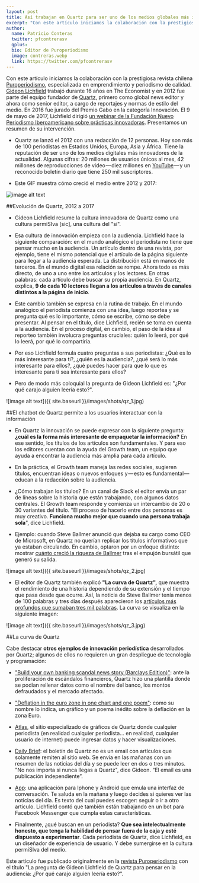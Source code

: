 ```yaml
---
layout: post
title: Así trabajan en Quartz para ser uno de los medios globales más innovadores
excerpt: "Con este artículo iniciamos la colaboración con la prestigiosa revista chilena Puroperiodismo, especializada en emprendimiento y periodismo de calidad. Gideon Lichfield trabajó durante 16 años en The Economist y en 2012 fue parte del equipo fundador de Quartz, primero como global news editor y ahora como senior editor, a cargo de reportajes y normas de estilo del medio. En 2016 fue jurado del Premio Gabo en la categoría Innovación. El 9 de mayo de 2017, Lichfield dirigió un webinar de la Fundación Nuevo Periodismo Iberoamericano sobre prácticas innovadoras. Presentamos un resumen de su intervención."
author:
  name: Patricio Conteras
  twitter: pfcontrerasv
  gplus:  
  bio: Editor de Puroperiodismo
  image: contreras.webp
  link: https://twitter.com/pfcontrerasv
---
```

Con este artículo iniciamos la colaboración con la prestigiosa revista chilena [Puroperiodismo](http://www.puroperiodismo.cl/), especializada en emprendimiento y periodismo de calidad. [Gideon Lichfield](https://twitter.com/glichfield) trabajó durante 16 años en The Economist y en 2012 fue parte del equipo fundador de [Quartz](http://qz.com/), primero como global news editor y ahora como senior editor, a cargo de reportajes y normas de estilo del medio. En 2016 fue jurado del Premio Gabo en la categoría Innovación. El 9 de mayo de 2017, Lichfield dirigió [un webinar de la Fundación Nuevo Periodismo Iberoamericano sobre prácticas innovadoras](https://www.youtube.com/watch?time_continue=3&v=zRkrAQHt0hA). Presentamos un resumen de su intervención.

* Quartz se lanzó el 2012 con una redacción de 12 personas. Hoy son más de 100 periodistas en Estados Unidos, Europa, Asia y África. Tiene la reputación de ser uno de los medios digitales más innovadores de la actualidad. Algunas cifras: 20 millones de usuarios únicos al mes, 42 millones de reproducciones de video — diez millones en [YouTube](https://www.youtube.com/user/quartznews/about) — y un reconocido boletín diario que tiene 250 mil suscriptores.

* Este GIF muestra cómo creció el medio entre 2012 y 2017:

![image alt text](http://www.puroperiodismo.cl/wp-content/uploads/2017/05/lichfield_quartz_cambio.gif)

##Evolución de Quartz, 2012 a 2017

* Gideon Lichfield resume la cultura innovadora de Quartz como una cultura permiSIva [sic], una cultura del "sí".

* Esa cultura de innovación empieza con la audiencia. Lichfield hace la siguiente comparación: en el mundo analógico el periodista no tiene que pensar mucho en la audiencia. Un artículo dentro de una revista, por ejemplo, tiene el mismo potencial que el artículo de la página siguiente para llegar a la audiencia esperada. La distribución está en manos de terceros. En el mundo digital esa relación se rompe. Ahora todo es más directo, de uno a uno entre los artículos y los lectores. En otras palabras: cada artículo debe buscar su propia audiencia. En Quartz, explica, **9 de cada 10 lectores llegan a los artículos a través de canales distintos a la página de inicio**.

* Este cambio también se expresa en la rutina de trabajo. En el mundo analógico el periodista comienza con una idea, luego reportea y se pregunta qué es lo importante, cómo se escribe, cómo se debe presentar. Al pensar en el título, dice Lichfield, recién se toma en cuenta a la audiencia. En el proceso digital, en cambio, el paso de la idea al reporteo también involucra preguntas cruciales: quién lo leerá, por qué lo leerá, por qué lo compartiría.

* Por eso Lichfield formula cuatro preguntas a sus periodistas: ¿Qué es lo más interesante para ti?, ¿quién es la audiencia?, ¿qué será lo más interesante para ellos?, ¿qué puedes hacer para que lo que es interesante para ti sea interesante para ellos?

* Pero de modo más coloquial la pregunta de Gideon Lichfield es: "¿Por qué carajo alguien leería esto?".

![image alt text]({{ site.baseurl }}/images/shots/qz_1.jpg)

##El chatbot de Quartz permite a los usuarios interactuar con la información

* En Quartz la innovación se puede expresar con la siguiente pregunta: **¿cuál es la forma más interesante de empaquetar la información?** En ese sentido, los títulos de los artículos son fundamentales. Y para eso los editores cuentan con la ayuda del Growth team, un equipo que ayuda a encontrar la audiencia más amplia para cada artículo.

* En la práctica, el Growth team maneja las redes sociales, sugieren títulos, encuentran ideas o nuevos enfoques y — esto es fundamental — educan a la redacción sobre la audiencia.

* ¿Cómo trabajan los títulos? En un canal de Slack el editor envía un par de líneas sobre la historia que están trabajando, con algunos datos centrales. El Growth team responde y comienza un intercambio de 20 o 30 variantes del título. "El proceso de hacerlo entre dos personas es muy creativo. **Funciona mucho mejor que cuando una persona trabaja sola**", dice Lichfield.

* Ejemplo: cuando Steve Ballmer anunció que dejaba su cargo como CEO de Microsoft, en Quartz no querían replicar los títulos informativos que ya estaban circulando. En cambio, optaron por un enfoque distinto: mostrar [cuánto creció la riqueza de Ballmer](https://qz.com/118352/steve-ballmer-just-made-625-million-by-firing-himself/) tras el empujón bursátil que generó su salida.

![image alt text]({{ site.baseurl }}/images/shots/qz_2.jpg)

* El editor de Quartz también explicó **"La curva de Quartz",** que muestra el rendimiento de una historia dependiendo de su extensión y el tiempo que pasa desde que ocurre. Así, la noticia de Steve Ballmer tenía menos de 100 palabras y tres días después aparecieron los [artículos más profundos que sumaban tres mil palabras](https://qz.com/118513/the-long-hard-road-back-for-microsoft/). La curva se visualiza en la siguiente imagen:

![image alt text]({{ site.baseurl }}/images/shots/qz_3.jpg)

##La curva de Quartz

Cabe destacar **otros ejemplos de innovación periodística** desarrollados por Quartz; algunos de ellos no requieren un gran despliegue de tecnología y programación:

* ["Build your own banking scandal news story (Barclays Edition)"](https://qz.com/212947/build-your-own-banking-scandal-news-story-barclays-edition/): ante la proliferación de escándalos financieros, Quartz hizo una plantilla donde se podían rellenar datos como el nombre del banco, los montos defraudados y el mercado afectado.

* ["Deflation in the euro zone in one chart and one poem"](https://qz.com/707183/deflation-stalks-the-edges-of-europe/): como su nombre lo indica, un gráfico y un poema inédito sobre la deflación en la zona Euro.

* [Atlas](https://www.theatlas.com/), el sitio especializado de gráficos de Quartz donde cualquier periodista (en realidad cualquier periodista… en realidad, cualquier usuario de internet) puede ingresar datos y hacer visualizaciones.

* [Daily Brief](https://qz.com/daily-brief/): el boletín de Quartz no es un email con artículos que solamente remiten al sitio web. Se envía en las mañanas con un resumen de las noticias del día y se puede leer en dos o tres minutos. "No nos importa si nunca llegas a Quartz", dice Gideon. “El email es una publicación independiente”.

* [App](https://qz.com/app/): una aplicación para Iphone y Android que emula una interfaz de conversación. Te saluda en la mañana y luego decides si quieres ver las noticias del día. Es texto del cual puedes escoger: seguir o ir a otro artículo. Lichfield contó que también están trabajando en un bot para Facebook Messenger que cumpla estas características.

* Finalmente, ¿qué buscan en un periodista? **Que sea intelectualmente honesto, que tenga la habilidad de pensar fuera de la caja y esté dispuesto a experimentar**. Cada periodista de Quartz, dice Lichfield, es un diseñador de experiencia de usuario. Y debe sumergirse en la cultura permiSIva del medio.

<div class="card">
  <div class="card-block">
    <p class="card-text">Este artículo fue publicado originalmente en la <a href="http://www.puroperiodismo.cl/?p=27985"> revista Puroperiodismo</a> con el título "La pregunta de Gideon Lichfield de Quartz para pensar en la audiencia: ¿Por qué carajo alguien leería esto?".</p>
  </div>
</div>




